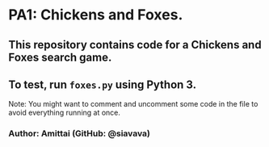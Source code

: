 # PA1: Chickens and Foxes.

## This repository contains code for a Chickens and Foxes search game.

## To test, run `foxes.py` using Python 3.

Note: You might want to comment and uncomment some code in the file to avoid everything running at once.

### Author: Amittai (GitHub: @siavava)
